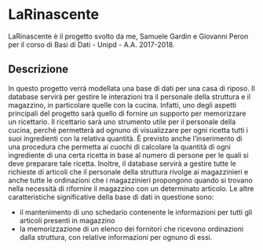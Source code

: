 # LaRinascente
LaRinascente è il progetto svolto da me, Samuele Gardin e Giovanni Peron per il corso di Basi di Dati - Unipd - A.A. 2017-2018.

## Descrizione
In questo progetto verrà modellata una base di dati per una casa di riposo. Il database servirà per
gestire le interazioni tra il personale della struttura e il magazzino, in particolare quelle con la cucina.
Infatti, uno degli aspetti principali del progetto sarà quello di fornire un supporto per memorizzare un
ricettario. Il ricettario sarà uno strumento utile per il personale della cucina, perché permetterà ad
ognuno di visualizzare per ogni ricetta tutti i suoi ingredienti con la relativa quantità. È previsto anche
l’inserimento di una procedura che permetta ai cuochi di calcolare la quantità di ogni ingrediente di
una certa ricetta in base al numero di persone per le quali si deve preparare tale ricetta. Inoltre, il
database servirà a gestire tutte le richieste di articoli che il personale della struttura rivolge ai
magazzinieri e anche tutte le ordinazioni che i magazzinieri propongono quando si trovano nella
necessità di rifornire il magazzino con un determinato articolo. Le altre caratteristiche significative
della base di dati in questione sono:
 - il mantenimento di uno schedario contenente le informazioni per tutti gli articoli presenti in
magazzino
 - la memorizzazione di un elenco dei fornitori che ricevono ordinazioni dalla struttura, con
relative informazioni per ognuno di essi.